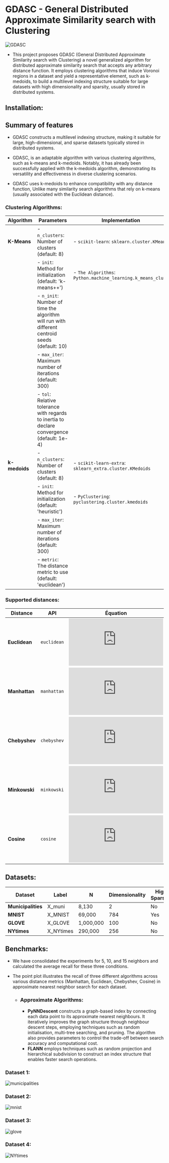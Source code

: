 # GDASC - General Distributed Approximate Similarity search with Clustering

![GDASC](docs\Graghs\fig_multilayer_structure.png)

<!-- 
Finding elements from a dataset is the main task of similarity search which is typically achieved by representing the data as feature vectors in a multidimensional space, and then applying a specific similarity or dissimilarity metric to compare the query object to the elements in the dataset. Diverse data indexing techniques, collectively called access methods, have been proposed to expedite this process. In this context, two constraints are evident in the (existing) algorithms proposed regarding the issues inherent in representing datasets in high-dimensional spaces and the choice of indexing metric or method.-->
<!-- 
One of the newest approaches is Mask (Multilevel Approximate Similarity search with k-means) (Ortega et al., 2023), a novel indexing method that involves an unconventional application of the 𝑘-means partitioning algorithm (MacQueen, 1967; Lloyd, 1982) to create a multilevel index structure for approximate similarity search.-->
* This project proposes GDASC (General Distributed Approximate Similarity search with Clustering) a novel generalized algorithm for distributed approximate similarity search that accepts any arbitrary distance function. It employs clustering algorithms that induce Voronoi regions in a dataset and yield a representative element, such as k-medoids, to build a multilevel indexing structure suitable for large datasets with high dimensionality and sparsity, usually stored in distributed systems.
<!-- * This project proposes a new algorithm GDASC (General Distributed Approximate Similarity search with Clustering), a novel algorithm designed for efficient approximate similarity search.-->




<!-- 
This project proposes a new algorithm GDASC that is a generalized algorithm to solve the approximate nearest neighbours (ANN) search problem for distributed data that accepts any arbitrary distance function by employing data partitioning algorithms that induce Voronoi regions in a dataset and yield a representative element, such as k-medoids.-->

## Installation:
## Summary of features
* GDASC constructs a multilevel indexing structure, making it suitable for large, high-dimensional, and sparse datasets typically stored in distributed systems.<!-- This algorithm is adaptable with various clustering algorithms, including k-means, k-medoids, and DBSCAN..., and has already been successfully applied to k-medoids.-->
* GDASC, is an adaptable algorithm  with various clustering algorithms, such as k-means and k-medoids. Notably, it has already been successfully applied with the k-medoids algorithm, demonstrating its versatility and effectiveness in diverse clustering scenarios.

* GDASC uses k-medoids to enhance compatibility with any distance function, Unlike many similarity search algorithms that rely on k-means (usually associated with the Euclidean distance).


### Clustering Algorithms:


| Algorithm    | Parameters                                         | Implementation                                    |
|--------------|----------------------------------------------------|---------------------------------------------------|
| **K-Means**  | - `n_clusters`: Number of clusters (default: 8)    | - `scikit-learn`: `sklearn.cluster.KMeans`        |
|              | - `init`: Method for initialization (default: 'k-means++') | - `The Algorithms`: `Python.machine_learning.k_means_clust`|
|              | - `n_init`: Number of time the algorithm will run with different centroid seeds (default: 10) |                                                   |
|              | - `max_iter`: Maximum number of iterations (default: 300) |                                                   |
|              | - `tol`: Relative tolerance with regards to inertia to declare convergence (default: 1e-4) |                                                   |
| **k-medoids**| - `n_clusters`: Number of clusters (default: 8)    | - `scikit-learn-extra`: `sklearn_extra.cluster.KMedoids` |
|              | - `init`: Method for initialization (default: 'heuristic') | - `PyClustering`: `pyclustering.cluster.kmedoids` |
|              | - `max_iter`: Maximum number of iterations (default: 300) |                                                   |
|              | - `metric`: The distance metric to use (default: 'euclidean') |                                                   |


### Supported distances:

| Distance      | API         | Équation                                    |
|---------------|-------------|---------------------------------------------|
| **Euclidean** | `euclidean` | ![d(x, y) = \sqrt{\sum_{i=1}^n (x_i - y_i)^2}](https://latex.codecogs.com/svg.latex?d%28x%2C%20y%29%20%3D%20%5Csqrt%7B%5Csum_%7Bi%3D1%7D%5En%20%28x_i%20-%20y_i%29%5E2%7D) |
| **Manhattan** | `manhattan` | ![d(x, y) = \sum_{i=1}^n \|x_i - y_i\|](https://latex.codecogs.com/svg.latex?d%28x%2C%20y%29%20%3D%20%5Csum_%7Bi%3D1%7D%5En%20%7Cx_i%20-%20y_i%7C) |
| **Chebyshev** | `chebyshev` | ![d(x, y) = \max_i \|x_i - y_i\|](https://latex.codecogs.com/svg.latex?d%28x%2C%20y%29%20%3D%20%5Cmax_i%20%7Cx_i%20-%20y_i%7C) |
| **Minkowski** | `minkowski` | ![d(x, y) = \left( \sum_{i=1}^n \|x_i - y_i\|^p \right)^{\frac{1}{p}}](https://latex.codecogs.com/svg.latex?d%28x%2C%20y%29%20%3D%20%5Cleft%28%20%5Csum_%7Bi%3D1%7D%5En%20%7Cx_i%20-%20y_i%7C%5Ep%20%5Cright%29%5E%7B%5Cfrac%7B1%7D%7Bp%7D%7D) |
| **Cosine**    | `cosine`    | ![d(x, y) = 1 - \frac{\sum_{i=1}^n x_i y_i}{\sqrt{\sum_{i=1}^n x_i^2} \sqrt{\sum_{i=1}^n y_i^2}}](https://latex.codecogs.com/svg.latex?d%28x%2C%20y%29%20%3D%201%20-%20%5Cfrac%7B%5Csum_%7Bi%3D1%7D%5En%20x_i%20y_i%7D%7B%5Csqrt%7B%5Csum_%7Bi%3D1%7D%5En%20x_i%5E2%7D%20%5Csqrt%7B%5Csum_%7Bi%3D1%7D%5En%20y_i%5E2%7D%7D) |
  
    
## Datasets:
| Dataset            | Label       | N         | Dimensionality | High Sparsity | Data Type  | Download                                           |
|--------------------|-------------|-----------|----------------|---------------|------------|---------------------------------------------------|
| **Municipalities** | X_muni      | 8,130     | 2              | No            | Geospatial | [Municipalities](https://doi.org/10.5281/zenodo.12759082) |
| **MNIST**          | X_MNIST     | 69,000    | 784            | Yes           | Image      | [MNIST](https://doi.org/10.5281/zenodo.12759284)          |
| **GLOVE**          | X_GLOVE     | 1,000,000 | 100            | No            | Text       | [GLOVE](https://doi.org/10.5281/zenodo.12759356)          |
| **NYtimes**        | X_NYtimes   | 290,000   | 256            | No            | Text       | [NYtimes](https://doi.org/10.5281/zenodo.12760693)        |





## Benchmarks:

* We have consolidated the experiments for 5, 10, and 15 neighbors and calculated the average recall for these three conditions. 
* The point plot illustrates the recall of three different algorithms across various distance metrics (Manhattan, Euclidean, Chebyshev, Cosine) in approximate nearest neighbor search for each dataset.
     
  *  ### Approximate Algorithms:
  
     * __PyNNDescent__  constructs a graph-based index by connecting each data point to its approximate nearest neighbours. It iteratively improves the graph structure through neighbour descent steps, employing techniques such as random initialisation, multi-tree searching, and pruning. The algorithm also provides parameters to control the trade-off between search accuracy and computational cost.
     * __FLANN__ employs techniques such as random projection and hierarchical subdivision to construct an index structure that enables faster search operations.
 
### Dataset 1:

![municipalities](benchmarks/figures/municipios_mRecall.png)

<!-- ### Mask
Mask (Multilevel Approximate Similarity search with k-means) (Ortega et al., 2023), a novel indexing method that involves an unconventional application of the 𝑘-means partitioning algorithm (MacQueen, 1967; Lloyd, 1982) to create a multilevel index structure for approximate similarity search. -->

### Dataset 2:
![mnist](benchmarks/figures/MNIST_mRecall.png)

### Dataset 3:
![glove](benchmarks/figures/GLOVE_mRecall.png)

### Dataset 4:

![NYtimes](benchmarks/figures/NYtimes_mRecall.png)



  



